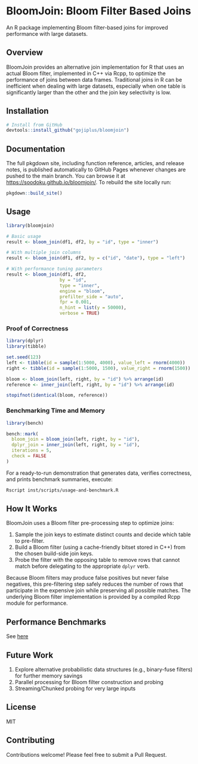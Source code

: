 # BloomJoin: Bloom Filter Based Joins

An R package implementing Bloom filter-based joins for improved performance with large datasets.

## Overview

BloomJoin provides an alternative join implementation for R that uses an actual Bloom filter, implemented in C++ via Rcpp, to optimize the performance of joins between data frames. Traditional joins in R can be inefficient when dealing with large datasets, especially when one table is significantly larger than the other and the join key selectivity is low.

## Installation

```r
# Install from GitHub
devtools::install_github("gojiplus/bloomjoin")
```

## Documentation

The full pkgdown site, including function reference, articles, and release notes, is published automatically to GitHub Pages whenever changes are pushed to the main branch. You can browse it at <https://soodoku.github.io/bloomjoin/>. To rebuild the site locally run:

```r
pkgdown::build_site()
```

## Usage

```r
library(bloomjoin)

# Basic usage
result <- bloom_join(df1, df2, by = "id", type = "inner")

# With multiple join columns
result <- bloom_join(df1, df2, by = c("id", "date"), type = "left")

# With performance tuning parameters
result <- bloom_join(df1, df2,
                    by = "id",
                    type = "inner",
                    engine = "bloom",
                    prefilter_side = "auto",
                    fpr = 0.001,
                    n_hint = list(y = 50000),
                    verbose = TRUE)
```

### Proof of Correctness

```r
library(dplyr)
library(tibble)

set.seed(123)
left <- tibble(id = sample(1:5000, 4000), value_left = rnorm(4000))
right <- tibble(id = sample(1:5000, 1500), value_right = rnorm(1500))

bloom <- bloom_join(left, right, by = "id") %>% arrange(id)
reference <- inner_join(left, right, by = "id") %>% arrange(id)

stopifnot(identical(bloom, reference))
```

### Benchmarking Time and Memory

```r
library(bench)

bench::mark(
  bloom_join = bloom_join(left, right, by = "id"),
  dplyr_join = inner_join(left, right, by = "id"),
  iterations = 5,
  check = FALSE
)
```

For a ready-to-run demonstration that generates data, verifies correctness, and
prints benchmark summaries, execute:

```sh
Rscript inst/scripts/usage-and-benchmark.R
```

## How It Works

BloomJoin uses a Bloom filter pre-processing step to optimize joins:

1. Sample the join keys to estimate distinct counts and decide which table to pre-filter.
2. Build a Bloom filter (using a cache-friendly bitset stored in C++) from the chosen build-side join keys.
3. Probe the filter with the opposing table to remove rows that cannot match before delegating to the appropriate `dplyr` verb.

Because Bloom filters may produce false positives but never false negatives, this pre-filtering step safely reduces the number of rows that participate in the expensive join while preserving all possible matches. The underlying Bloom filter implementation is provided by a compiled Rcpp module for performance.

## Performance Benchmarks

See [here](https://htmlpreview.github.io/?https://github.com/gojiplus/bloomjoin/blob/main/doc/benchmarking-bloomjoin.html)

## Future Work

1. Explore alternative probabilistic data structures (e.g., binary-fuse filters) for further memory savings
2. Parallel processing for Bloom filter construction and probing
3. Streaming/Chunked probing for very large inputs

## License

MIT

## Contributing

Contributions welcome! Please feel free to submit a Pull Request.

